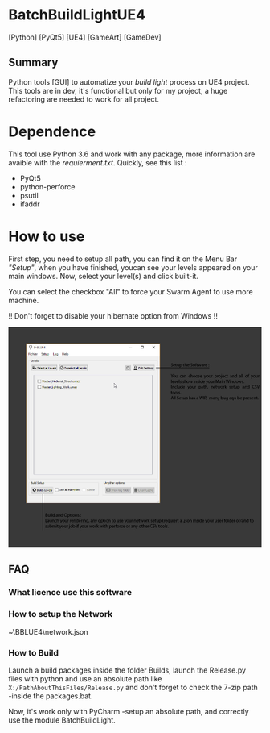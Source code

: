 # BatchBuildLightUE4
[Python] [PyQt5] [UE4] [GameArt] [GameDev]

## Summary
Python tools [GUI] to automatize your *build light* process on UE4 project. This tools are in dev, it's functional but only for my project, a huge refactoring are needed to work for all project.

# Dependence
This tool use Python 3.6 and work with any package, more information are 
avaible with the *requierment.txt*. Quickly, see this list :
 - PyQt5
 - python-perforce
 - psutil
 - ifaddr
 

# How to use
First step, you need to setup all path, you can find it on the Menu Bar 
*"Setup"*, when you have finished, youcan see your levels appeared on your 
main windows. Now, select your level(s) and click built-it.

 You can select the checkbox "All" to force your Swarm Agent to use more machine.

 !! Don't forget to disable your hibernate option from Windows !!

![Screen Capture](Resources/ScreenBatchBuildLight.jpg)

## FAQ
### What licence use this software

### How to setup the Network

~\BBLUE4\network.json

### How to Build
Launch a build packages inside the folder Builds, launch the Release.py 
files with python and use an absolute path like 
`X:/PathAboutThisFiles/Release.py` and don't forget to check the 7-zip path 
-inside the packages.bat.

Now, it's work only with PyCharm -setup an absolute path, and correctly use 
the module BatchBuildLight.